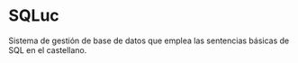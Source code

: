# SQLuc
Sistema de gestión de base de datos que emplea las sentencias básicas de SQL en el castellano.
